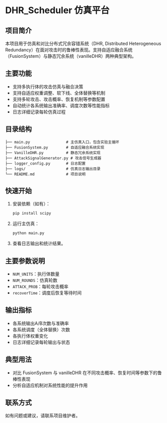 # DHR_Scheduler 仿真平台

## 项目简介
本项目用于仿真和对比分布式冗余容错系统（DHR, Distributed Heterogeneous Redundancy）在面对攻击时的鲁棒性表现。支持自适应融合系统（FusionSystem）与静态冗余系统（vanilleDHR）两种典型架构。

## 主要功能
- 支持多执行体的攻击仿真与融合决策
- 支持自适应权重调整、软下线、全体替换等机制
- 支持多轮攻击、攻击概率、恢复机制等参数配置
- 自动统计各系统输出准确率、调度次数等性能指标
- 日志详细记录每轮仿真过程

## 目录结构
```
├── main.py                # 主仿真入口，包含实验主循环
├── FusionSystem.py        # 自适应融合系统实现
├── VanilleDHR.py          # 静态冗余系统实现
├── AttackSignalGenerator.py # 攻击信号生成器
├── logger_config.py       # 日志配置
├── logs/                  # 仿真日志输出目录
└── README.md              # 项目说明
```

## 快速开始
1. 安装依赖（如有）：
   ```bash
   pip install scipy
   ```
2. 运行主仿真：
   ```bash
   python main.py
   ```
3. 查看日志输出和统计结果。

## 主要参数说明
- `NUM_UNITS`：执行体数量
- `NUM_ROUNDS`：仿真轮数
- `ATTACK_PROB`：每轮攻击概率
- `recoverTime`：调度后恢复等待时间

## 输出指标
- 各系统输出A/B次数与准确率
- 各系统调度（全体替换）次数
- 各执行体权重变化
- 日志详细记录每轮输出与状态

## 典型用法
- 对比 FusionSystem 与 vanilleDHR 在不同攻击概率、恢复时间等参数下的鲁棒性表现
- 分析自适应机制对系统性能的提升作用

## 联系方式
如有问题或建议，请联系项目维护者。

